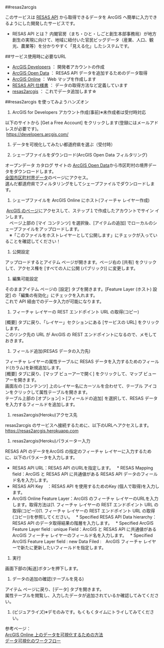﻿##resas2arcgis
 
 このサービスは [RESAS API](https://opendata.resas-portal.go.jp/) から取得できるデータを ArcGIS へ簡単に入力できるようにした開発したサービスです。<br>
 
 * RESAS API とは？
 内閣官房（まち・ひと・しごと創生本部事務局）が地方創生の実現に向けて、地域に紐付いた官民ビッグデータ（産業、人口、観光、農業等）を分かりやすく「見える化」したシステムです。

##サービス使用時に必要なURL

 * [ArcGIS Developers](https://developers.arcgis.com/)    ： 開発者アカウントの作成
 * [ArcGIS Open Data](http://opendata.arcgis.com/)    ： RESAS API データを追加するためのデータ取得
 * [ArcGIS Online](https://www.arcgis.com/home/)    ： Web マップを作成します
 * [RESAS API 仕様書](https://opendata.resas-portal.go.jp/docs/api/v1/index.html)    ： データの取得方法など定義しています
 * [resas2arcgis](https://resas2arcgis.herokuapp.com)   ： これでデータ追加します☆
 
##resas2arcgis を使ってみようハンズオン

  1.	ArcGIS for Developers アカウント作成(事前)※未作成者は受付時対応

  以下のサイトから [Get a Free Account] をクリックします(登録にはメールアドレスが必要です)。<br>
  <https://developers.arcgis.com/>

  1.	データを可視化してみたい都道府県を選ぶ（受付時）
  
  1.	シェープファイルをダウンロード(ArcGIS Open Data フィルタリング)
 
  オープンデータ カタログ サイトの [ArcGIS Open Data](http://opendata.arcgis.com/)から市区町村の境界データをダウンロードします。<br>
  [全国市区町村界データ](http://arcg.is/2iTeKD9)のページにアクセス。<br>
  選んだ都道府県でフィルタリングをしてシェープファイルでダウンロードします。

  1.	シェープファイルを ArcGIS Online にホスト(フィーチャ レイヤー作成)
 
  [ArcGIS のページ](https://www.arcgis.com/home/)にアクセスして、ステップ１で作成したアカウントでサイン インします。<br>
　ページ上部の [マイ コンテンツ] を選択後、[アイテムの追加] でローカルのシェープファイルをアップロードします。<br>
　※「このファイルをホストレイヤーとして公開します」にチェックが入っていることを確認してください！

  1.	公開設定

  アップロードするとアイテム ページが開きます。ページ右の [共有] をクリックして、アクセス権を [すべての人に公開 (パブリック)] に変更します。

  1.	編集可能設定

  そのままアイテム ページの [設定] タブを開きます。[Feature Layer (ホスト) 設定] の「編集の有効化」にチェックを入れます。<br>
  これで API 経由でのデータ入力が可能になります。

  1.	フィーチャ レイヤーの REST エンドポイント URL の取得(コピー)

  [概要] タブに戻り、「レイヤー」セクションにある [サービスの URL] をクリックします。<br>
  このリンク先の URL が ArcGIS の REST エンドポイントになるので、メモしておきます。

  1.	フィールド追加(RESAS データの入力先)

  フィーチャ レイヤーの属性テーブルに RESAS データを入力するためのフィールド(カラム)を新規追加します。<br>
  [概要] タブに戻り、[マップ ビューアーで開く] をクリックして、マップ ビューアーを開きます。<br>
  画面左の [コンテンツ] 上のレイヤー名にカーソルを合わせて、テーブル アイコンをクリックして属性テーブルを開きます。<br>
  テーブル上部の [オプション] > [フィールドの追加] を選択して、RESAS データを入力するフィールドを追加します。

  1.	resas2arcgis(Heroku)アクセス先

  resas2arcgis のサービスへ接続するために、以下のURLへアクセスします。<br>
  <https://resas2arcgis.herokuapp.com>

  1.	resas2arcgis(Heroku)パラメーター入力

  RESAS API のデータをArcGIS の指定のフィーチャ レイヤーに入力するために、以下のパラメータを入力します。

   *	RESAS API URL：RESAS API のURLを指定します。
   *	RESAS Mapping field：ArcGIS と RESAS API に共通値がある RESAS API データのフィールド名を入力します。
   *	RESAS API Key　：RESAS API を使用するためのKey (個人で取得)を入力します。
   *	ArcGIS Online Feature Layer：ArcGIS のフィーチャ レイヤーのURLを入力します。取得方法は[1.	フィーチャ レイヤーの REST エンドポイント URL の取得(コピー)](1.	フィーチャ レイヤーの REST エンドポイント URL の取得(コピー))を参照してください。
   *	Specified RESAS API Data hierarchy：RESAS API のデータ取得結果の階層を入力します。
   *	Specified ArcGIS Feature Layer field : unique Field：ArcGIS と RESAS API に共通値がある ArcGIS フィーチャ レイヤーのフィールド名を入力します。
   *	Specified ArcGIS Feature Layer field : new Data Filed :　ArcGIS フィーチャ レイヤーで新たに更新したいフィールドを指定します。

  1.	実行

  画面下部の[転送]ボタンを押下します。

  1.	データの追加の確認(テーブルを見る)

  アイテム ページに戻り、[データ] タブを開きます。<br>
  属性テーブルを閲覧し、入力したデータが追加されているか確認してみてください。

  1.	(ビジュアライズ)※デモのみです。もくもくタイムにトライしてみてください。

  参考ページ：<br>
  [ArcGIS Online 上のデータを可視化するための方法](http://bit.ly/2jnqSZi)<br>
  [データ可視化のワークフロー](http://bit.ly/2k6EI2Y)

